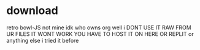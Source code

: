 # download
retro bowl-JS not mine idk who owns org
 well i DONT USE IT RAW FROM UR FILES IT WONT WORK YOU HAVE TO HOST IT ON HERE OR REPLIT or anything else i tried it before 
